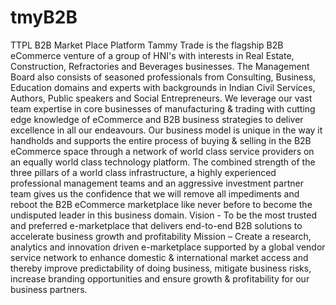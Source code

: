 # tmyB2B
TTPL B2B Market Place Platform
Tammy Trade is the flagship B2B eCommerce venture of a group of HNI's with interests in Real Estate, Construction, Refractories and Beverages businesses.  The Management Board also consists of seasoned professionals from Consulting, Business, Education domains and experts with backgrounds in Indian Civil Services, Authors, Public speakers and Social Entrepreneurs.  We leverage our vast team expertise in core businesses of manufacturing & trading with cutting edge knowledge of eCommerce and B2B business strategies to deliver excellence in all our endeavours. Our business model is unique in the way it handholds and supports the entire process of buying & selling in the B2B eCommerce space through a network of world class service providers on an equally world class technology platform.  The combined strength of the three pillars of a world class infrastructure, a highly experienced professional management teams and an aggressive investment partner team gives us the confidence that we will remove all impediments and reboot the B2B eCommerce marketplace like never before to become the undisputed leader in this business domain.
Vision - To be the most trusted and preferred e-marketplace that delivers end-to-end B2B solutions to accelerate business growth and profitability
Mission – Create a research, analytics and innovation driven e-marketplace supported by a global vendor service network to enhance domestic & international market access and thereby improve predictability of doing business, mitigate business risks, increase branding opportunities and ensure growth & profitability for our business partners.
